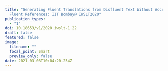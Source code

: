 ```yaml
---
title: "Generating Fluent Translations from Disfluent Text Without Access to
  Fluent References: IIT Bombay@ IWSLT2020"
publication_types:
  - "1"
doi: 10.18653/v1/2020.iwslt-1.22
draft: false
featured: false
image:
  filename: ""
  focal_point: Smart
  preview_only: false
date: 2021-03-03T10:04:20.254Z
---
```

